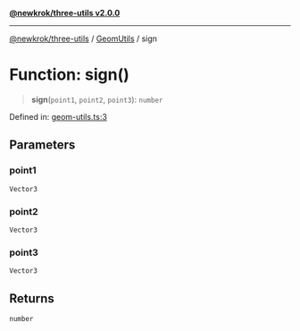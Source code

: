 [**@newkrok/three-utils v2.0.0**](../../../../README.md)

***

[@newkrok/three-utils](../../../../globals.md) / [GeomUtils](../README.md) / sign

# Function: sign()

> **sign**(`point1`, `point2`, `point3`): `number`

Defined in: [geom-utils.ts:3](https://github.com/NewKrok/three-utils/blob/1a272fdeec043de26e2ba522d538de872f96190d/src/geom-utils.ts#L3)

## Parameters

### point1

`Vector3`

### point2

`Vector3`

### point3

`Vector3`

## Returns

`number`
